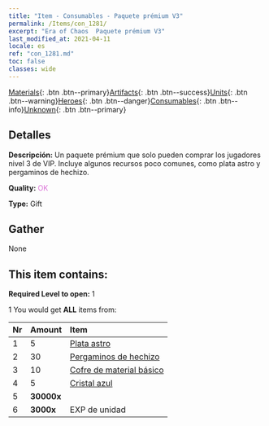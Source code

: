 ```yaml
---
title: "Item - Consumables - Paquete prémium V3"
permalink: /Items/con_1281/
excerpt: "Era of Chaos  Paquete prémium V3"
last_modified_at: 2021-04-11
locale: es
ref: "con_1281.md"
toc: false
classes: wide
---
```

 [Materials](/es/Items/){: .btn .btn--primary}[Artifacts](/es/Items/Artifacts/){: .btn .btn--success}[Units](/es/Items/Units/){: .btn .btn--warning}[Heroes](/es/Items/Heroes/){: .btn .btn--danger}[Consumables](/es/Items/Consumables/){: .btn .btn--info}[Unknown](/es/Items/Unknown/){: .btn .btn--primary}

## Detalles
 **Descripción:** Un paquete prémium que solo pueden comprar los jugadores nivel 3 de VIP. Incluye algunos recursos poco comunes, como plata astro y pergaminos de hechizo.

 **Quality:** <span style="color: #DA70D6">OK</span>

 **Type:** Gift

## Gather

  None

## This item contains:

 **Required Level to open:** 1

 1 You would get **ALL** items  from:

  | Nr | Amount |     Item    |
  |:---|:-------|:------------|
  | 1 | 5 | [Plata astro](/es/Items/con_969/) | 
  | 2 | 30 | [Pergaminos de hechizo](/es/Items/con_694/) | 
  | 3 | 10 | [Cofre de material básico](/es/Items/con_756/) | 
  | 4 | 5 | [Cristal azul](/es/Items/con_716/) | 
  | 5 |  **30000x** | <i class="fas fa-coins"/> |  | 
  | 6 |  **3000x** | EXP de unidad |  | 
